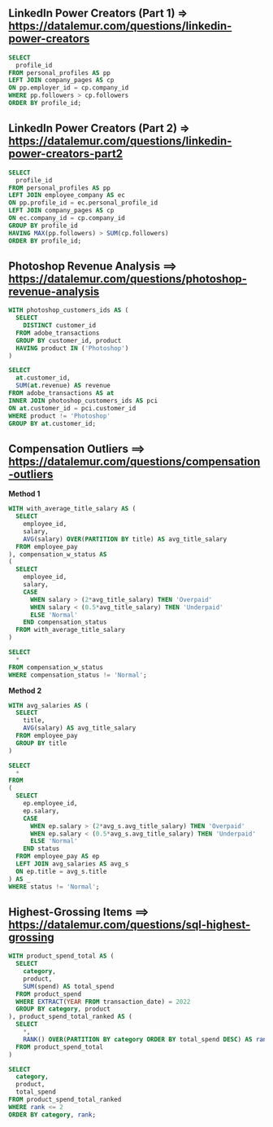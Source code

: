 ## LinkedIn Power Creators (Part 1) => https://datalemur.com/questions/linkedin-power-creators
```sql
SELECT
  profile_id
FROM personal_profiles AS pp
LEFT JOIN company_pages AS cp
ON pp.employer_id = cp.company_id
WHERE pp.followers > cp.followers
ORDER BY profile_id;
```

## LinkedIn Power Creators (Part 2) => https://datalemur.com/questions/linkedin-power-creators-part2
```sql
SELECT
  profile_id
FROM personal_profiles AS pp
LEFT JOIN employee_company AS ec
ON pp.profile_id = ec.personal_profile_id
LEFT JOIN company_pages AS cp
ON ec.company_id = cp.company_id
GROUP BY profile_id
HAVING MAX(pp.followers) > SUM(cp.followers)
ORDER BY profile_id;
```
## Photoshop Revenue Analysis ==> https://datalemur.com/questions/photoshop-revenue-analysis
```sql
WITH photoshop_customers_ids AS (
  SELECT 
    DISTINCT customer_id
  FROM adobe_transactions
  GROUP BY customer_id, product
  HAVING product IN ('Photoshop')
)

SELECT
  at.customer_id,
  SUM(at.revenue) AS revenue
FROM adobe_transactions AS at
INNER JOIN photoshop_customers_ids AS pci
ON at.customer_id = pci.customer_id
WHERE product != 'Photoshop'
GROUP BY at.customer_id;
```

## Compensation Outliers ==> https://datalemur.com/questions/compensation-outliers
**Method 1**
```sql
WITH with_average_title_salary AS (
  SELECT
    employee_id,
    salary,
    AVG(salary) OVER(PARTITION BY title) AS avg_title_salary
  FROM employee_pay
), compensation_w_status AS 
(
  SELECT
    employee_id,
    salary,
    CASE
      WHEN salary > (2*avg_title_salary) THEN 'Overpaid'
      WHEN salary < (0.5*avg_title_salary) THEN 'Underpaid'
      ELSE 'Normal'
    END compensation_status
  FROM with_average_title_salary
)

SELECT
  *
FROM compensation_w_status
WHERE compensation_status != 'Normal';
```

**Method 2**
```sql
WITH avg_salaries AS (
  SELECT
    title,
    AVG(salary) AS avg_title_salary
  FROM employee_pay
  GROUP BY title
)

SELECT
  *
FROM
(
  SELECT
    ep.employee_id,
    ep.salary,
    CASE
      WHEN ep.salary > (2*avg_s.avg_title_salary) THEN 'Overpaid'
      WHEN ep.salary < (0.5*avg_s.avg_title_salary) THEN 'Underpaid'
      ELSE 'Normal'
    END status
  FROM employee_pay AS ep
  LEFT JOIN avg_salaries AS avg_s
  ON ep.title = avg_s.title
) AS _
WHERE status != 'Normal';
```

## Highest-Grossing Items ==> https://datalemur.com/questions/sql-highest-grossing
```sql
WITH product_spend_total AS (
  SELECT 
    category,
    product,
    SUM(spend) AS total_spend
  FROM product_spend
  WHERE EXTRACT(YEAR FROM transaction_date) = 2022
  GROUP BY category, product
), product_spend_total_ranked AS (
  SELECT
    *,
    RANK() OVER(PARTITION BY category ORDER BY total_spend DESC) AS rank
  FROM product_spend_total
)

SELECT
  category,
  product,
  total_spend
FROM product_spend_total_ranked
WHERE rank <= 2
ORDER BY category, rank;
```
